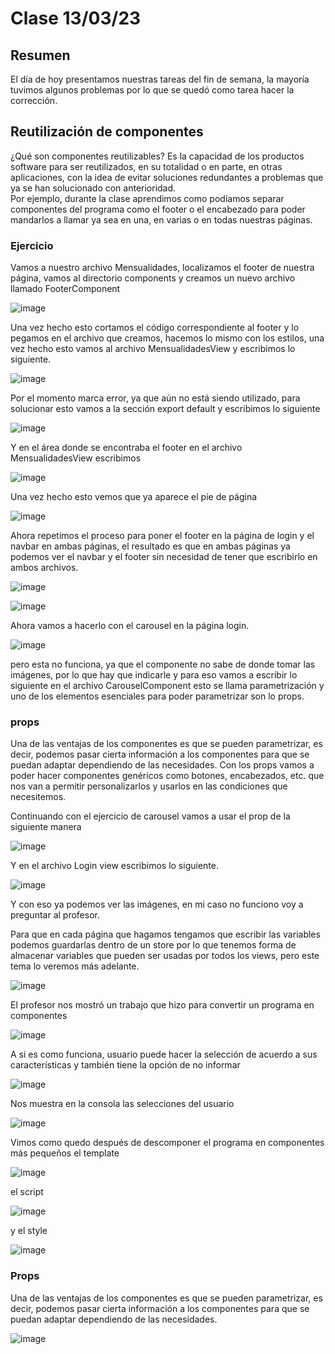 # Clase 13/03/23 #
## Resumen ##
El día de hoy presentamos nuestras tareas del fin de semana, la mayoría tuvimos algunos problemas por lo que se quedó como tarea hacer la corrección.

## Reutilización de componentes ##
¿Qué son componentes reutilizables? Es la capacidad de los productos software para ser reutilizados, en su totalidad o en parte, en otras aplicaciones, con la idea de evitar soluciones redundantes a problemas que ya se han solucionado con anterioridad.  
Por ejemplo, durante la clase aprendimos como podíamos separar componentes del programa como el footer o el encabezado para poder mandarlos a llamar ya sea en una, en varias o en todas nuestras páginas. 
### Ejercicio ###
Vamos a nuestro archivo Mensualidades, localizamos el footer de nuestra página, vamos al directorio components y creamos un nuevo archivo llamado FooterComponent

![image](https://user-images.githubusercontent.com/123017277/224897594-d07851ba-bf89-45fc-b10d-7584f44ce540.png)

Una vez hecho esto cortamos el código correspondiente al footer y lo pegamos en el archivo que creamos, hacemos lo mismo con los estilos, una vez hecho esto vamos al archivo MensualidadesView y escribimos lo siguiente.

![image](https://user-images.githubusercontent.com/123017277/224901451-a9d8e63b-3f0c-448c-91fb-abcb2683451e.png)

Por el momento marca error, ya que aún no está siendo utilizado, para solucionar esto vamos a la sección export default y escribimos lo siguiente

![image](https://user-images.githubusercontent.com/123017277/224902964-ec2ed0df-9443-46ab-987d-73e9ec6dd97a.png)

Y en el área donde se encontraba el footer en el archivo MensualidadesView escribimos

![image](https://user-images.githubusercontent.com/123017277/224905558-67bdf2cc-e08d-4c61-90b9-8ee08599dede.png)

Una vez hecho esto vemos que ya aparece el pie de página

![image](https://user-images.githubusercontent.com/123017277/224909427-e2b317bb-1c86-40c5-becd-5b5ee40e29c5.png)

Ahora repetimos el proceso para poner el footer en la página de login y el navbar en ambas páginas, el resultado es que en ambas páginas ya podemos ver el navbar y el footer sin necesidad de tener que escribirlo en ambos archivos.

![image](https://user-images.githubusercontent.com/123017277/224919157-3ec11551-351b-44c0-9841-b8b589a3cb12.png)

![image](https://user-images.githubusercontent.com/123017277/224919309-09233d80-7277-4052-be85-153ee21e7b25.png)

Ahora vamos a hacerlo con el carousel en la página login.

![image](https://user-images.githubusercontent.com/123017277/224923469-67486f0f-36b5-4924-b6cf-abb29acef944.png)

pero esta no funciona, ya que el componente no sabe de donde tomar las imágenes, por lo que hay que indicarle y para eso vamos a escribir lo siguiente en el archivo CarouselComponent esto se llama parametrización y uno de los elementos esenciales para poder parametrizar son lo props.

### props ###
Una de las ventajas de los componentes es que se pueden parametrizar, es decir, podemos pasar cierta información a los componentes para que se puedan adaptar dependiendo de las necesidades. 
Con los props vamos a poder hacer componentes genéricos como botones, encabezados, etc. que nos van a permitir personalizarlos y usarlos en las condiciones que necesitemos.

Continuando con el ejercicio de carousel vamos a usar el prop de la siguiente manera

![image](https://user-images.githubusercontent.com/123017277/224931024-3ad7b036-1460-4ea1-84ee-d41e31cdc228.png)

Y en el archivo Login view escribimos lo siguiente.

![image](https://user-images.githubusercontent.com/123017277/224931895-d0a8bc59-f1d4-41d6-b51d-4f6f88dfd390.png)

Y con eso ya podemos ver las imágenes, en mi caso no funciono voy a preguntar al profesor.

Para que en cada página que hagamos tengamos que escribir las variables podemos guardarlas dentro de un store por lo que tenemos forma de almacenar variables que pueden ser usadas por todos los views, pero este tema lo veremos más adelante.

![image](https://user-images.githubusercontent.com/123017277/224939673-ea687642-a912-4ec5-94e3-1e76dd6bf307.png)

El profesor nos mostró un trabajo que hizo para convertir un programa en componentes

![image](https://user-images.githubusercontent.com/123017277/224942149-ef2e242e-e2ae-4cac-980a-84b19ac2f76f.png)

A si es como funciona, usuario puede hacer la selección de acuerdo a sus características y también tiene la opción de no informar

![image](https://user-images.githubusercontent.com/123017277/224943405-ed4c7cdc-bae3-4feb-9a56-3fc73be254e2.png)

Nos muestra en la consola las selecciones del usuario

![image](https://user-images.githubusercontent.com/123017277/224942622-f3c3510a-7c04-4bdc-a82a-dd4cfa6c4013.png)

Vimos como quedo después de descomponer el programa en componentes más pequeños el template

![image](https://user-images.githubusercontent.com/123017277/224944381-37e819ad-59ab-4bf0-98a5-43a06890463a.png)

el script

![image](https://user-images.githubusercontent.com/123017277/224945770-bf9747f6-091f-4a02-aae0-5ef12c919643.png)

y el style

![image](https://user-images.githubusercontent.com/123017277/224946468-3e9a1ff8-13a3-4f58-966d-e17596f5b467.png)

### Props ###
Una de las ventajas de los componentes es que se pueden parametrizar, es decir, podemos pasar cierta información a los componentes para que se puedan adaptar dependiendo de las necesidades.

![image](https://user-images.githubusercontent.com/123017277/225165345-e95c909b-8160-4033-a15a-d7f1b0c44dc4.png)

